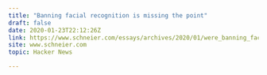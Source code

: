 ```yaml
---
title: "Banning facial recognition is missing the point"
draft: false
date: 2020-01-23T22:12:26Z
link: https://www.schneier.com/essays/archives/2020/01/were_banning_facial_.html?utm_medium=RSS&utm_source=hune
site: www.schneier.com
topic: Hacker News  

---
```

